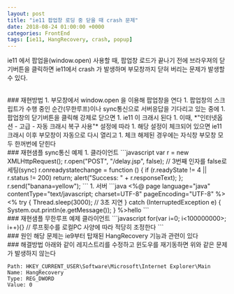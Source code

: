 ```yaml
---
layout: post
title: "ie11 팝업창 로딩 중 닫을 때 crash 문제"
date: 2018-08-24 01:00:00 +0000
categories: FrontEnd
tags: [ie11, HangRecovery, crash, popup]
---
```

ie11 에서 팝업을(window.open) 사용할 때, 팝업창 로드가 끝나기 전에 브라우져의 닫기버튼을 클릭하면 ie11에서 crash 가 발생하며 부모창까지 닫혀 버리는 문제가 발생할 수 있다.

<br>
### 재현방법
1. 부모창에서 window.open 을 이용해 팝업창을 연다
1. 팝업창의 스크립트가 수행 중인 순간(무한루프)이나 sync통신으로 서버응답을 기다리고 있는 중에
1. 팝업창의 닫기버튼을 클릭해 강제로 닫으면
1. ie11 이 크래시 된다
1. 이때, *"인터넷옵션 - 고급 - 자동 크래시 복구 사용"* 설정에 따라
    1. 해당 설정이 체크되어 있으면 ie11 크래시 이후 부모창이 자동으로 다시 열리고
    1. 체크 해제된 경우에는 자식창 부모창 모두 한꺼번에 닫힌다

<br>
### 재현샘플 sync통신 예제
1. 클라이언트
```javascript
var r = new XMLHttpRequest();
r.open("POST", "/delay.jsp", false);        // 3번째 인자를 false로 세팅(sync)
r.onreadystatechange = function () {
  if (r.readyState != 4 || r.status != 200) return;
  alert("Success: " + r.responseText);
};
r.send("banana=yellow");
```
1. 서버
```java
<%@ page language="java" contentType="text/javascript; charset=UTF-8" pageEncoding="UTF-8"
%><%
try {
    Thread.sleep(3000);     // 3초 지연
} catch (InterruptedException e) {
    System.out.println(e.getMessage());
}
%>hello
```

<br>
### 재현샘플 무한루프 예제
클라이언트
```javascript
for(var i=0; i<100000000>; i++){}       // 루프횟수를 로컬PC 사양에 따라 적당히 조정한다
```


<br>
### 원인
해당 문제는 ie9부터 탑재된 HangRecovery 기능과 관련이 있다
<https://blogs.msdn.microsoft.com/ie/2011/04/19/hang-resistance-in-ie9/>

<br>
### 해결방법
아래와 같이 레지스트리를 수정하고 윈도우를 재기동하면 위와 같은 문제가 발생하지 않는다

```
Path: HKEY_CURRENT_USER\Software\Microsoft\Internet Explorer\Main
Name: HangRecovery
Type: REG_DWORD
Value: 0
```